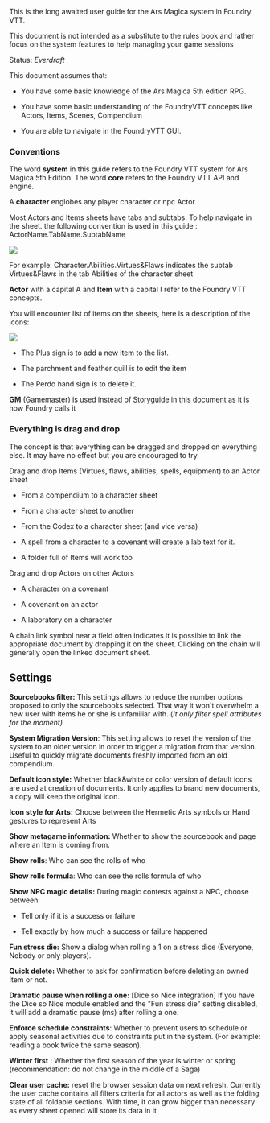 This is the long awaited user guide for the Ars Magica system in Foundry VTT.

This document is not intended as a substitute to the rules book and rather focus on the system features to help managing your game sessions  

Status: _Everdraft_  
  
  
This document assumes that:

-   You have some basic knowledge of the Ars Magica 5th edition RPG.
    
-   You have some basic understanding of the FoundryVTT concepts like Actors, Items, Scenes, Compendium
    
-   You are able to navigate in the FoundryVTT GUI.
    

### Conventions

The word **system** in this guide refers to the Foundry VTT system for Ars Magica 5th Edition. The word **core** refers to the Foundry VTT API and engine.

A **character** englobes any player character or npc Actor

Most Actors and Items sheets have tabs and subtabs. To help navigate in the sheet. the following convention is used in this guide : ActorName.TabName.SubtabName  

![](systems/arm5e/assets/userguide/CharacterTabs.webp)

For example: Character.Abilities.Virtues&Flaws indicates the subtab Virtues&Flaws in the tab Abilities of the character sheet

**Actor** with a capital A and **Item** with a capital I refer to the Foundry VTT concepts.

You will encounter list of items on the sheets, here is a description of the icons:

![](systems/arm5e/assets/userguide/ListIcons.webp)

-   The Plus sign is to add a new item to the list.
    
-   The parchment and feather quill is to edit the item
    
-   The Perdo hand sign is to delete it.
    

**GM** (Gamemaster) is used instead of Storyguide in this document as it is how Foundry calls it

### Everything is drag and drop

The concept is that everything can be dragged and dropped on everything else. It may have no effect but you are encouraged to try.

Drag and drop Items (Virtues, flaws, abilities, spells, equipment) to an Actor sheet

-   From a compendium to a character sheet
    
-   From a character sheet to another
    
-   From the Codex to a character sheet (and vice versa)
    
-   A spell from a character to a covenant will create a lab text for it.
    
-   A folder full of Items will work too
    

Drag and drop Actors on other Actors

-   A character on a covenant
    
-   A covenant on an actor
    
-   A laboratory on a character
    

A chain link symbol near a field often indicates it is possible to link the appropriate document by dropping it on the sheet. Clicking on the chain will generally open the linked document sheet.

## Settings

**Sourcebooks filter:** This settings allows to reduce the number options proposed to only the sourcebooks selected. That way it won't overwhelm a new user with items he or she is unfamiliar with. (_It only filter spell attributes for the moment)_

**System Migration Version**: This setting allows to reset the version of the system to an older version in order to trigger a migration from that version. Useful to quickly migrate documents freshly imported from an old compendium.

**Default icon style:** Whether black&white or color version of default icons are used at creation of documents. It only applies to brand new documents, a copy will keep the original icon.

**Icon style for Arts:** Choose between the Hermetic Arts symbols or Hand gestures to represent Arts

**Show metagame information:** Whether to show the sourcebook and page where an Item is coming from.

**Show rolls**: Who can see the rolls of who

**Show rolls formula**: Who can see the rolls formula of who

**Show NPC magic details:** During magic contests against a NPC, choose between:

-   Tell only if it is a success or failure
    
-   Tell exactly by how much a success or failure happened
    

**Fun stress die:** Show a dialog when rolling a 1 on a stress dice (Everyone, Nobody or only players).

**Quick delete:** Whether to ask for confirmation before deleting an owned Item or not.

**Dramatic pause when rolling a one:** [Dice so Nice integration] If you have the Dice so Nice module enabled and the "Fun stress die" setting disabled, it will add a dramatic pause (ms) after rolling a one.

**Enforce schedule constraints**: Whether to prevent users to schedule or apply seasonal activities due to constraints put in the system. (For example: reading a book twice the same season).

**Winter first** : Whether the first season of the year is winter or spring (recommendation: do not change in the middle of a Saga)

**Clear user cache:** reset the browser session data on next refresh. Currently the user cache contains all filters criteria  for all actors as well as the folding state of all foldable sections. With time, it can grow bigger than necessary as every sheet opened will store its data in it